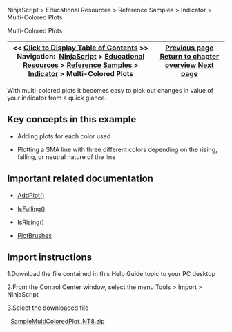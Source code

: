 ﻿
NinjaScript \> Educational Resources \> Reference Samples \> Indicator \> Multi\-Colored Plots

Multi\-Colored Plots

| \<\< [Click to Display Table of Contents](multi-colored_plots.md) \>\> **Navigation:**     [NinjaScript](ninjascript.md) \> [Educational Resources](educational_resources.md) \> [Reference Samples](reference_samples.md) \> [Indicator](indicator2.md) \> Multi\-Colored Plots | [Previous page](manipulating_string_objects.md) [Return to chapter overview](indicator2.md) [Next page](removing_and_custom_formatting.md) |
| --- | --- |
With multi\-colored plots it becomes easy to pick out changes in value of your indicator from a quick glance.
## 
## Key concepts in this example
- Adding plots for each color used

- Plotting a SMA line with three different colors depending on the rising, falling, or neutral nature of the line

## 
## Important related documentation
- [AddPlot()](addplot.md)

- [IsFalling()](falling.md)

- [IsRising()](rising.md)

- [PlotBrushes](plotbrushes.md)

## 
## Import instructions
1\.Download the file contained in this Help Guide topic to your PC desktop

2\.From the Control Center window, select the menu Tools \> Import \> NinjaScript

3\.Select the downloaded file

 
[SampleMultiColoredPlot\_NT8\.zip](https://ninjatrader.com/support/helpGuides/nt8/samples/SampleMultiColoredPlot_NT8.zip)
